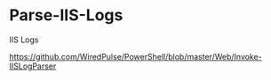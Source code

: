 # Parse-IIS-Logs
IIS Logs

https://github.com/WiredPulse/PowerShell/blob/master/Web/Invoke-IISLogParser



